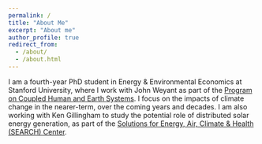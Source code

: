 ```yaml
---
permalink: /
title: "About Me"
excerpt: "About me"
author_profile: true
redirect_from: 
  - /about/
  - /about.html
---
```


I am a fourth-year PhD student in Energy & Environmental Economics at Stanford University, where I work with John Weyant as part of the [Program on Coupled Human and Earth Systems](https://www.pches.psu.edu/). I focus on the impacts of climate change in the nearer-term, over the coming years and decades. I am also working with Ken Gillingham to study the potential role of distributed solar energy generation, as part of the [Solutions for Energy, Air, Climate & Health (SEARCH) Center](https://search-center.yale.edu/).


